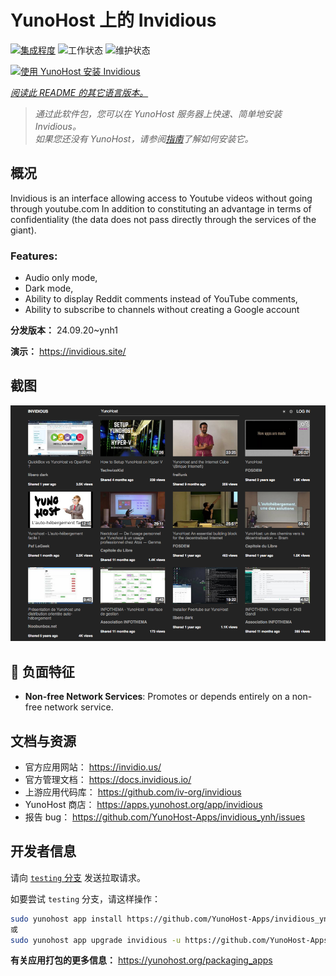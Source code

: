 <!--
注意：此 README 由 <https://github.com/YunoHost/apps/tree/master/tools/readme_generator> 自动生成
请勿手动编辑。
-->

# YunoHost 上的 Invidious

[![集成程度](https://dash.yunohost.org/integration/invidious.svg)](https://ci-apps.yunohost.org/ci/apps/invidious/) ![工作状态](https://ci-apps.yunohost.org/ci/badges/invidious.status.svg) ![维护状态](https://ci-apps.yunohost.org/ci/badges/invidious.maintain.svg)

[![使用 YunoHost 安装 Invidious](https://install-app.yunohost.org/install-with-yunohost.svg)](https://install-app.yunohost.org/?app=invidious)

*[阅读此 README 的其它语言版本。](./ALL_README.md)*

> *通过此软件包，您可以在 YunoHost 服务器上快速、简单地安装 Invidious。*  
> *如果您还没有 YunoHost，请参阅[指南](https://yunohost.org/install)了解如何安装它。*

## 概况

Invidious is an interface allowing access to Youtube videos without going through youtube.com
In addition to constituting an advantage in terms of confidentiality (the data does not pass directly through the services of the giant).

### Features:

- Audio only mode,
- Dark mode,
- Ability to display Reddit comments instead of YouTube comments,
- Ability to subscribe to channels without creating a Google account 


**分发版本：** 24.09.20~ynh1

**演示：** <https://invidious.site/>

## 截图

![Invidious 的截图](./doc/screenshots/screenshot.png)

## :red_circle: 负面特征

- **Non-free Network Services**: Promotes or depends entirely on a non-free network service.

## 文档与资源

- 官方应用网站： <https://invidio.us/>
- 官方管理文档： <https://docs.invidious.io/>
- 上游应用代码库： <https://github.com/iv-org/invidious>
- YunoHost 商店： <https://apps.yunohost.org/app/invidious>
- 报告 bug： <https://github.com/YunoHost-Apps/invidious_ynh/issues>

## 开发者信息

请向 [`testing` 分支](https://github.com/YunoHost-Apps/invidious_ynh/tree/testing) 发送拉取请求。

如要尝试 `testing` 分支，请这样操作：

```bash
sudo yunohost app install https://github.com/YunoHost-Apps/invidious_ynh/tree/testing --debug
或
sudo yunohost app upgrade invidious -u https://github.com/YunoHost-Apps/invidious_ynh/tree/testing --debug
```

**有关应用打包的更多信息：** <https://yunohost.org/packaging_apps>

